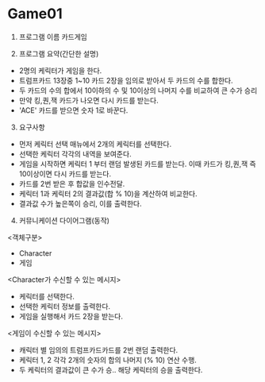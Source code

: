 # Game01
1. 프로그램 이름 
  카드게임

2. 프로그램 요약(간단한 설명)
    
 - 2명의 케릭터가 게임을 한다. 
 - 트럼프카드 13장중 1~10 카드 2장을 임의로 받아서 두 카드의 수를 합한다. 
 - 두 카드의 수의 합에서 10이하의 수 및 10이상의 나머지 수를 비교하여 큰 수가 승리
 - 만약 킹,퀀,잭 카드가 나오면 다시 카드를 받는다.
 - 'ACE' 카드를 받으면 숫자 1로 바꾼다.

3. 요구사항
 - 먼저 케릭터 선택 매뉴에서 2개의 케릭터를 선택한다.
 - 선택한 케릭터 각각의 내역을 보여준다.
 - 게임을 시작하면 케릭터 1 부터 랜덤 발생된 카드를 받는다. 이때 카드가 킹,퀀,잭 즉 10이상이면 다시 카드를 받는다. 
 - 카드를 2번 받은 후 합값을 인수전달.
 - 케릭터 1과 케릭터 2의 결과값(합 % 10)을 계산하여 비교한다. 
 - 결과값 수가 높은쪽이  승리, 이를 출력한다.

4. 커뮤니케이션 다이어그램(동작)
 
 <객체구분>
   - Character
   - 게임

 <Character가 수신할 수 있는 메시지>
   - 케릭터를 선택한다.
   - 선택한 케릭터 정보를 출력한다.
   - 게임을 실행해서 카드 2장을 받는다.

  <게임이 수신할 수 있는 메시지>
   - 캐릭터 별 임의의 트럼프카드카드를 2번 랜덤 출력한다.
   - 케릭터 1, 2 각각 2개의 숫자의 합의 나머지 (% 10) 연산 수행.
   - 두 케릭터의 결과값이 큰 수가 승.. 해당 케릭터의 승을 출력한다.
